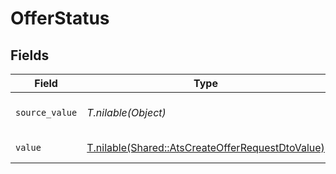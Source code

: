 # OfferStatus


## Fields

| Field                                                                                                    | Type                                                                                                     | Required                                                                                                 | Description                                                                                              | Example                                                                                                  |
| -------------------------------------------------------------------------------------------------------- | -------------------------------------------------------------------------------------------------------- | -------------------------------------------------------------------------------------------------------- | -------------------------------------------------------------------------------------------------------- | -------------------------------------------------------------------------------------------------------- |
| `source_value`                                                                                           | *T.nilable(Object)*                                                                                      | :heavy_minus_sign:                                                                                       | The source value of the offer status.                                                                    | Pending                                                                                                  |
| `value`                                                                                                  | [T.nilable(Shared::AtsCreateOfferRequestDtoValue)](../../models/shared/atscreateofferrequestdtovalue.md) | :heavy_minus_sign:                                                                                       | The status of the offer.                                                                                 | pending                                                                                                  |